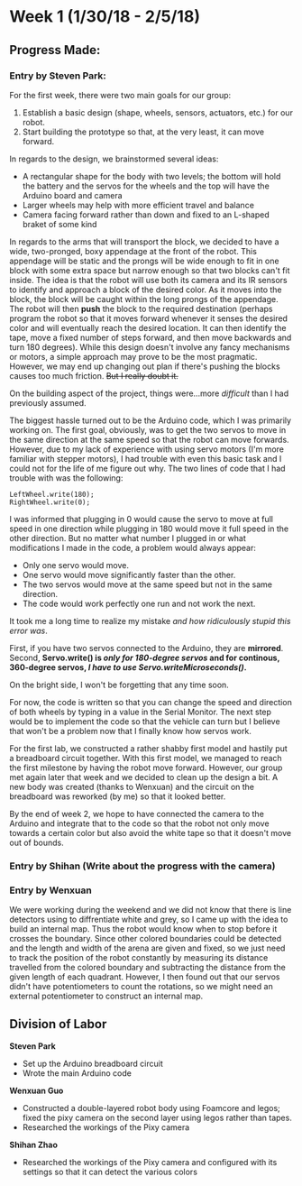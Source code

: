 # Week 1 (1/30/18 - 2/5/18)

## Progress Made:

### Entry by Steven Park:
For the first week, there were two main goals for our group: 
1. Establish a basic design (shape, wheels, sensors, actuators, etc.) for our robot.
2. Start building the prototype so that, at the very least, it can move forward.

In regards to the design, we brainstormed several ideas:
- A rectangular shape for the body with two levels; the bottom will hold the battery and the servos for the wheels and the top will have the Arduino board and camera
- Larger wheels may help with more efficient travel and balance
- Camera facing forward rather than down and fixed to an L-shaped braket of some kind

In regards to the arms that will transport the block, we decided to have a wide, two-pronged, boxy appendage at the front of the robot.
This appendage will be static and the prongs will be wide enough to fit in one block with some extra space but narrow enough so that two blocks can't fit inside.
The idea is that the robot will use both its camera and its IR sensors to identify and approach a block of the desired color.
As it moves into the block, the block will be caught within the long prongs of the appendage. 
The robot will then **push** the block to the required destination (perhaps program the robot so that it moves forward whenever it senses the desired color and will eventually reach the desired location. It can then identify the tape, move a fixed number of steps forward, and then move backwards and turn 180 degrees).
While this design doesn't involve any fancy mechanisms or motors, a simple approach may prove to be the most pragmatic.
However, we may end up changing out plan if there's pushing the blocks causes too much friction. ~~But I really doubt it.~~

On the building aspect of the project, things were...more *difficult* than I had previously assumed.

The biggest hassle turned out to be the Arduino code, which I was primarily working on. 
The first goal, obviously, was to get the two servos to move in the same direction at the same speed so that the robot can move forwards.
However, due to my lack of experience with using servo motors (I'm more familiar with stepper motors), I had trouble with even this basic task and I could not for the life of me figure out why.
The two lines of code that I had trouble with was the following:

```
LeftWheel.write(180);
RightWheel.write(0);
```

I was informed that plugging in 0 would cause the servo to move at full speed in one direction while plugging in 180 would move it full speed in the other direction.
But no matter what number I plugged in or what modifications I made in the code, a problem would always appear:
- Only one servo would move.
- One servo would move significantly faster than the other.
- The two servos would move at the same speed but not in the same direction.
- The code would work perfectly one run and not work the next.

It took me a long time to realize my mistake *and how ridiculously stupid this error was*.

First, if you have two servos connected to the Arduino, they are **mirrored**.
Second, **Servo.write() is _only for 180-degree servos_ and for continous, 360-degree servos, _I have to use Servo.writeMicroseconds()_.**

On the bright side, I won't be forgetting that any time soon.

For now, the code is written so that you can change the speed and direction of both wheels by typing in a value in the Serial Monitor.
The next step would be to implement the code so that the vehicle can turn but I believe that won't be a problem now that I finally know how servos work.

For the first lab, we constructed a rather shabby first model and hastily put a breadboard circuit together.
With this first model, we managed to reach the first milestone by having the robot move forward.
However, our group met again later that week and we decided to clean up the design a bit.
A new body was created (thanks to Wenxuan) and the circuit on the breadboard was reworked (by me) so that it looked better.

By the end of week 2, we hope to have connected the camera to the Arduino and integrate that to the code so that the robot not only move towards a certain color but also avoid the white tape so that it doesn't move out of bounds.


### Entry by Shihan (Write about the progress with the camera)

### Entry by Wenxuan
We were working during the weekend and we did not know that there is line detectors using to diffrentiate white and grey, so I came up with the idea to build an internal map. Thus the robot would know when to stop before it crosses the boundary. Since other colored boundaries could be detected and the length and width of the arena are given and fixed, so we just need to track the position of the robot constantly by measuring its distance travelled from the colored boundary and subtracting the distance from the given length of each quadrant. However, I then found out that our servos didn't have potentiometers to count the rotations, so we might need an external potentiometer to construct an internal map. 

## Division of Labor
**Steven Park**
- Set up the Arduino breadboard circuit
- Wrote the main Arduino code

**Wenxuan Guo**
- Constructed a double-layered robot body using Foamcore and legos; fixed the pixy camera on the second layer using legos rather than tapes. 
- Researched the workings of the Pixy camera

**Shihan Zhao**
- Researched the workings of the Pixy camera and configured with its settings so that it can detect the various colors
